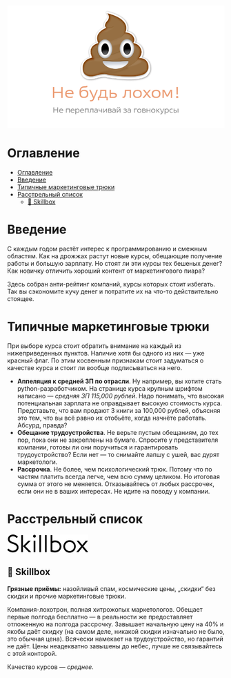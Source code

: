 ![Обложка](./images/cover.png)

# Оглавление

- [Оглавление](#оглавление)
- [Введение](#введение)
- [Типичные маркетинговые трюки](#типичные-маркетинговые-трюки)
- [Расстрельный список](#расстрельный-список)
  - [💩 Skillbox](#-skillbox)

# Введение

С каждым годом растёт интерес к программированию и смежным областям. Как на дрожжах растут новые курсы, обещающие получение работы и большую зарплату. Но стоят ли эти курсы тех бешеных денег? Как новичку отличить хороший контент от маркетингового пиара?

Здесь собран анти-рейтинг компаний, курсы которых стоит избегать. Так вы сэкономите кучу денег и потратите их на что-то действительно стоящее.

# Типичные маркетинговые трюки

При выборе курса стоит обратить внимание на каждый из нижеприведенных пунктов. Наличие хотя бы одного из них — уже красный флаг. По этим косвенным признакам стоит задуматься о качестве курса и стоит ли вообще подписываться на него.

- **Аппеляция к средней ЗП по отрасли**. Ну например, вы хотите стать python-разработчиком. На странице курса крупным шрифтом написано — *средняя ЗП 115,000 рублей*. Надо понимать, что высокая потенциальная зарплата не оправдывает высокую стоимость курса. Представьте, что вам продают 3 книги за 100,000 рублей, объясняя это тем, что вы всё равно их отобьёте, когда начнёте работать. Абсурд, правда?
- **Обещание трудоустройства**. Не верьте пустым обещаниям, до тех пор, пока они не закреплены на бумаге. Спросите у представителя компании, готовы ли они поручиться и гарантировать трудоустройство? Если нет — то снимайте лапшу с ушей, вас дурят маркетологи.
- **Рассрочка**. Не более, чем психологический трюк. Потому что по частям платить всегда легче, чем всю сумму целиком. Но итоговая сумма от этого не меняется. Отказывайтесь от любых рассрочек, если они не в ваших интересах. Не идите на поводу у компании.

# Расстрельный список

![Обложка](./images/skillbox-black.svg)

## 💩 Skillbox

**Грязные приёмы:** назойливый спам, космические цены, „скидки“ без скидки и прочие маркетинговые трюки.

Компания-лохотрон, полная хитрожопых маркетологов. Обещает первые полгода бесплатно — в реальности же предоставляет отложенную на полгода рассрочку. Завышает начальную цену на 40% и якобы даёт скидку (на самом деле, никакой скидки изначально не было, это обычная цена). Всячески намекает на трудоустройство, но гарантий не даёт. Цены неадекватно завышены до небес, лучше не связывайтесь с этой конторой.

Качество курсов — *среднее*.
